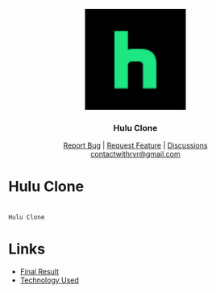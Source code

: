 <p align="center">
  <a href="https://hulu-clone-withrvr.vercel.app/" target="_blank">
    <img src="./public/favicon.ico.png" alt="logo" width="200">
  </a>
</p>

<h3 align="center"> Hulu Clone </h3>

<div align="center">
<a href="https://github.com/withrvr/Boilerplate-Nextjs/issues/new?template=bug_report.md" target="_blank">Report Bug</a>
|
<a href="https://github.com/withrvr/Boilerplate-Nextjs/issues/new?template=feature_request.md" target="_blank">Request Feature</a>
|
<a href="https://github.com/withrvr/Boilerplate-Nextjs/discussions" target="_blank">Discussions</a>
<br>
<a href="mailto:contactwithrvr@gmail.com" target="_blank">contactwithrvr@gmail.com</a>

</div>

# Hulu Clone

```

Hulu Clone

```

# Links

-   [Final Result][final-result]
-   [Technology Used](./Developer_Guide.md#technology)

<!--- ............ declaration of variables ............ -->

[final-result]: https://hulu-clone-withrvr.vercel.app/
